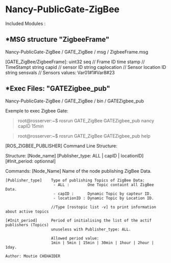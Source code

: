 Nancy-PublicGate-ZigBee
=======================

Included Modules :

*MSG structure "ZigbeeFrame"
----------------------------

Nancy-PublicGate-ZigBee / GATE_ZigBee / msg / ZigbeeFrame.msg

[GATE_ZigBee/ZigbeeFrame]:
uint32 seq          	// Frame ID
time stamp		        // TimeStampt
string capid		      // sensor ID
string caplocation	  // Sensor location ID
string sensvals		    // Sensors values:  Var01#1#Var8#23 

*Exec Files:  "GATEZigbee_pub" 
------------------------------

Nancy-PublicGate-ZigBee / GATE_ZigBee / bin / GATEZigbee_pub

Exemple to exec Zigbee Gate:
>root@rosserver:~$ rosrun GATE_ZigBee GATEZigbee_pub nancy capID 15min


>root@rosserver:~$ rosrun GATE_ZigBee GATEZigbee_pub help

[ROS_ZIGBEE_PUBLISHER] Command Line Structure:

Structure:
  [Node_name] [Publisher_type: ALL | capID | locationID] [#Init_period: optionnal]

Commands:
	[Node_Name]         Name of the node publishing ZigBee Data.

	[Publisher_type]    Type of publishing Topics of ZigBee Data:
	                     - ALL :        One Topic containt all ZigBee Data.
	                     - capID :      Dynamic Topic by capteur ID.
	                     - locationID : Dynamic Topic by Location ID.

	                    //Type [rostopic list -v] to print information about active topics

	[#Init_period]      Period of initialising the list of the actif publishers (Topics)
	                    unuseless with Publisher_type: ALL.

	                    Allowed period value:
	                    1min | 5min | 15min | 30min | 1hour | 2hour | 1day.

	Author:	Moutie CHEHAIDER







